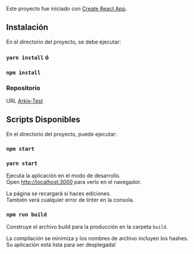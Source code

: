 Este proyecto fue iniciado con [Create React App](https://github.com/facebook/create-react-app).

## Instalación

En el directorio del proyecto, se debe ejecutar:

### `yarn install` ó

### `npm install`

### Repositorio

URL [Arkix-Test](https://github.com/nando77/arkix-test)

## Scripts Disponibles

En el directorio del proyecto, puede ejecutar:

### `npm start`

### `yarn start`

Ejecuta la aplicación en el modo de desarrollo.<br>
Open [http://localhost:3000](http://localhost:3000) para verlo en el navegador.

La página se recargará si haces ediciones.<br>
También verá cualquier error de linter en la consola.

### `npm run build`

Construye el archivo build para la producción en la carpeta `build`.

La compilación se minimiza y los nombres de archivo incluyen los hashes.<br>
Su aplicación está lista para ser desplegada!
